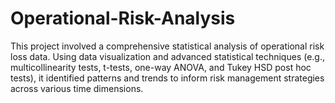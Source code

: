 # Operational-Risk-Analysis
This project involved a comprehensive statistical analysis of operational risk loss data. Using data visualization and advanced statistical techniques (e.g., multicollinearity tests, t-tests, one-way ANOVA, and Tukey HSD post hoc tests), it identified patterns and trends to inform risk management strategies across various time dimensions.
